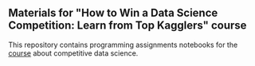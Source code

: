 ## Materials for "How to Win a Data Science Competition: Learn from Top Kagglers" course

This repository contains programming assignments notebooks for the [course](https://www.coursera.org/learn/competitive-data-science/home/welcome) about competitive data science.
